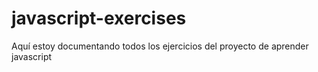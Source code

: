 # javascript-exercises
Aquí  estoy  documentando todos los ejercicios del proyecto de aprender javascript
